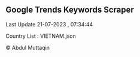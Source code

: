 

## Google Trends Keywords Scraper 
 
Last Update 21-07-2023 , 07:34:44

Country List :
VIETNAM.json



© Abdul Muttaqin 
